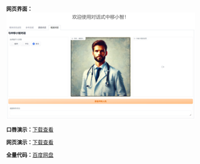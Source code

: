 **网页界面：**  
![网页界面](https://github.com/1092775747/visual-chat-zyxz/blob/main/%E7%BD%91%E9%A1%B5%E7%95%8C%E9%9D%A2.png)  
  
**口唇演示：**[下载查看](https://private-user-images.githubusercontent.com/127350804/364035185-beb17303-5431-496c-b322-535ed29246ea.mp4)  
  
**网页演示：**[下载查看](https://private-user-images.githubusercontent.com/127350804/364043469-87536436-d699-4b31-ba1a-b23cc9e7c372.mp4)  
  
**全量代码：**[百度网盘](https://pan.baidu.com/s/1HkwiXKS9O6hC2GxtX4IUPQ?pwd=q2el)  

